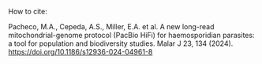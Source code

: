 How to cite:

Pacheco, M.A., Cepeda, A.S., Miller, E.A. et al. A new long-read mitochondrial-genome protocol (PacBio HiFi) for haemosporidian parasites: a tool for population and biodiversity studies. Malar J 23, 134 (2024). https://doi.org/10.1186/s12936-024-04961-8
